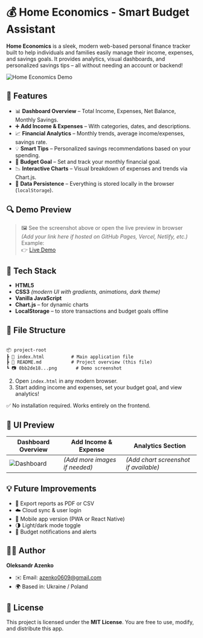 # 💰 Home Economics - Smart Budget Assistant

**Home Economics** is a sleek, modern web-based personal finance tracker built to help individuals and families easily manage their income, expenses, and savings goals. It provides analytics, visual dashboards, and personalized savings tips – all without needing an account or backend!

![Home Economics Demo](<img width="1325" height="917" alt="Знімок екрана 2025-07-12 010216" src="https://github.com/user-attachments/assets/4905ce49-dc2a-4bda-9409-daf62a86e4d9" />
)

## 🌟 Features

- 📊 **Dashboard Overview** – Total Income, Expenses, Net Balance, Monthly Savings.
- ➕ **Add Income & Expenses** – With categories, dates, and descriptions.
- 📈 **Financial Analytics** – Monthly trends, average income/expenses, savings rate.
- 💡 **Smart Tips** – Personalized savings recommendations based on your spending.
- 🎯 **Budget Goal** – Set and track your monthly financial goal.
- 📉 **Interactive Charts** – Visual breakdown of expenses and trends via Chart.js.
- 💾 **Data Persistence** – Everything is stored locally in the browser (`localStorage`).

## 🔍 Demo Preview

> 🖼️ See the screenshot above or open the live preview in browser  
> *(Add your link here if hosted on GitHub Pages, Vercel, Netlify, etc.)*  
> Example:  
> 👉 [Live Demo](https://your-demo-link.com)

## 🚀 Tech Stack

- **HTML5**  
- **CSS3** *(modern UI with gradients, animations, dark theme)*  
- **Vanilla JavaScript**  
- **Chart.js** – for dynamic charts  
- **LocalStorage** – to store transactions and budget goals offline

## 📂 File Structure

```

📦 project-root
┣ 📄 index.html          # Main application file
┣ 📄 README.md           # Project overview (this file)
┗ 📷 0bb2de18...png       # Demo screenshot

````

2. Open `index.html` in any modern browser.
3. Start adding income and expenses, set your budget goal, and view analytics!

✅ No installation required. Works entirely on the frontend.

## 📸 UI Preview

| Dashboard Overview                                       | Add Income & Expense          | Analytics Section                     |
| -------------------------------------------------------- | ----------------------------- | ------------------------------------- |
| ![Dashboard](./0bb2de18-18d0-4b3d-a49c-2d28abbf8598.png) | *(Add more images if needed)* | *(Add chart screenshot if available)* |

## 💡 Future Improvements

* 🧾 Export reports as PDF or CSV
* ☁️ Cloud sync & user login
* 📱 Mobile app version (PWA or React Native)
* 🌗 Light/dark mode toggle
* 🔔 Budget notifications and alerts

## 👨‍💻 Author

**Oleksandr Azenko**

* ✉️ Email: [azenko0609@gmail.com](mailto:azenko0609@gmail.com)
* 🌍 Based in: Ukraine / Poland

## 📄 License

This project is licensed under the **MIT License**.
You are free to use, modify, and distribute this app.


